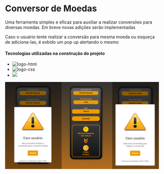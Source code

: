 <h1> Conversor de Moedas </h1>

<p> Uma ferramenta simples e eficaz para auxiliar a realizar conversões para diversas moedas. Em breve novas adições serão implementadas </p>
<p> Caso o usuário tente realizar a conversão para mesma moeda ou esqueça de adiciona-las, é exbido um pop up alertando o mesmo </p>

<h4> Tecnologias utilizadas na construção do projeto </h4>


- <img src= "https://img.shields.io/badge/HTML-239120?style=for-the-badge&logo=html5&logoColor=white" alt=logo-html />
 
- <img src= "https://img.shields.io/badge/CSS-239120?&style=for-the-badge&logo=css3&logoColor=white" alt=logo-css />

- <img src= "https://img.shields.io/badge/JavaScript-F7DF1E?style=for-the-badge&logo=javascript&logoColor=black" />


<img src= "https://raw.githubusercontent.com/Filipeelopess98/Currency-converter/main/assets/Currency%20Converter%20Art.png" />




  
